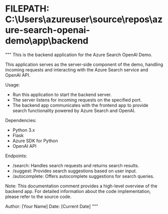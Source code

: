 # FILEPATH: C:\Users\azureuser\source\repos\azure-search-openai-demo\app\backend

"""
This is the backend application for the Azure Search OpenAI Demo.

This application serves as the server-side component of the demo, handling incoming requests and interacting with the Azure Search service and OpenAI API.

Usage:
- Run this application to start the backend server.
- The server listens for incoming requests on the specified port.
- The backend app communicates with the frontend app to provide search functionality powered by Azure Search and OpenAI.

Dependencies:
- Python 3.x
- Flask
- Azure SDK for Python
- OpenAI API

Endpoints:
- /search: Handles search requests and returns search results.
- /suggest: Provides search suggestions based on user input.
- /autocomplete: Offers autocomplete suggestions for search queries.

Note: This documentation comment provides a high-level overview of the backend app. For detailed information about the code implementation, please refer to the source code.

Author: [Your Name]
Date: [Current Date]
"""
